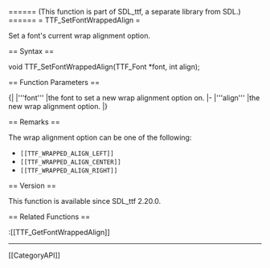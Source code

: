 ====== (This function is part of SDL_ttf, a separate library from SDL.) ======
= TTF_SetFontWrappedAlign =

Set a font's current wrap alignment option.

== Syntax ==

<syntaxhighlight lang='c'>
void TTF_SetFontWrappedAlign(TTF_Font *font, int align);
</syntaxhighlight>

== Function Parameters ==

{|
|'''font'''
|the font to set a new wrap alignment option on.
|-
|'''align'''
|the new wrap alignment option.
|}

== Remarks ==

The wrap alignment option can be one of the following:

* <code>[[TTF_WRAPPED_ALIGN_LEFT]]</code>
* <code>[[TTF_WRAPPED_ALIGN_CENTER]]</code>
* <code>[[TTF_WRAPPED_ALIGN_RIGHT]]</code>

== Version ==

This function is available since SDL_ttf 2.20.0.

== Related Functions ==

:[[TTF_GetFontWrappedAlign]]

----
[[CategoryAPI]]


